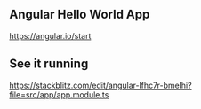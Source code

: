 ## Angular Hello World App

https://angular.io/start

## See it running

https://stackblitz.com/edit/angular-lfhc7r-bmelhi?file=src/app/app.module.ts

